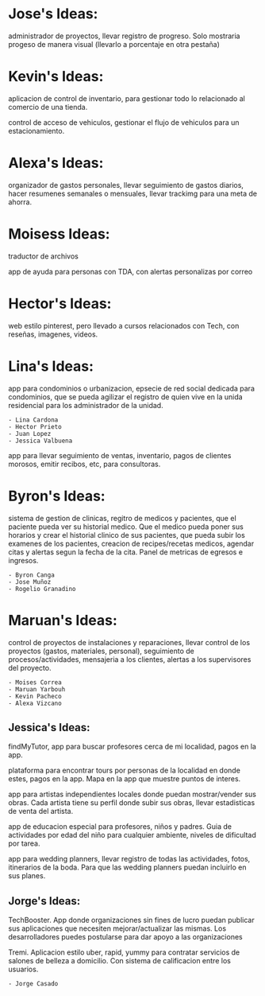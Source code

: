 # Jose's Ideas:

administrador de proyectos, llevar registro de progreso. Solo mostraria progeso de manera visual (llevarlo a porcentaje en otra pestaña)

# Kevin's Ideas:

aplicacion de control de inventario, para gestionar todo lo relacionado al comercio de una tienda.

control de acceso de vehiculos, gestionar el flujo de vehiculos para un estacionamiento.

# Alexa's Ideas:

organizador de gastos personales, llevar seguimiento de gastos diarios, hacer resumenes semanales o mensuales, llevar trackimg para una meta de ahorra.

# Moisess Ideas:

traductor de archivos

app de ayuda para personas con TDA, con alertas personalizas por correo

# Hector's Ideas:

web estilo pinterest, pero llevado a cursos relacionados con Tech, con reseñas, imagenes, videos.

# Lina's Ideas:

app para condominios o urbanizacion, epsecie de red social dedicada para condominios, que se pueda agilizar el registro de quien vive en la unida residencial para los administrador de la unidad.

    - Lina Cardona
    - Hector Prieto
    - Juan Lopez
    - Jessica Valbuena

app para llevar seguimiento de ventas, inventario, pagos de clientes morosos, emitir recibos, etc, para consultoras.

# Byron's Ideas:

sistema de gestion de clinicas, regitro de medicos y pacientes, que el paciente pueda ver su historial medico. Que el medico pueda poner sus horarios y crear el historial clinico de sus pacientes, que pueda subir los examenes de los pacientes, creacion de recipes/recetas medicos, agendar citas y alertas segun la fecha de la cita. Panel de metricas de egresos e ingresos.

    - Byron Canga
    - Jose Muñoz
    - Rogelio Granadino

# Maruan's Ideas:

control de proyectos de instalaciones y reparaciones, llevar control de los proyectos (gastos, materiales, personal), seguimiento de procesos/actividades, mensajeria a los clientes, alertas a los supervisores del proyecto.

    - Moises Correa
    - Maruan Yarbouh
    - Kevin Pacheco
    - Alexa Vizcano

## Jessica's Ideas:

findMyTutor, app para buscar profesores cerca de mi localidad, pagos en la app.

plataforma para encontrar tours por personas de la localidad en donde estes, pagos en la app. Mapa en la app que muestre puntos de interes.

app para artistas independientes locales donde puedan mostrar/vender sus obras. Cada artista tiene su perfil donde subir sus obras, llevar estadisticas de venta del artista.

app de educacion especial para profesores, niños y padres. Guia de actividades por edad del niño para cualquier ambiente, niveles de dificultad por tarea.

app para wedding planners, llevar registro de todas las actividades, fotos, itinerarios de la boda. Para que las wedding planners puedan incluirlo en sus planes.

## Jorge's Ideas:

TechBooster. App donde organizaciones sin fines de lucro puedan publicar sus aplicaciones que necesiten mejorar/actualizar las mismas. Los desarrolladores puedes postularse para dar apoyo a las organizaciones

Tremi. Aplicacion estilo uber, rapid, yummy para contratar servicios de salones de belleza a domicilio. Con sistema de calificacion entre los usuarios.

    - Jorge Casado
